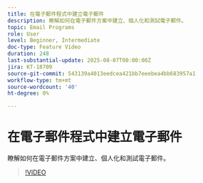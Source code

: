 ```yaml
---
title: 在電子郵件程式中建立電子郵件
description: 瞭解如何在電子郵件方案中建立、個人化和測試電子郵件。
topic: Email Programs
role: User
level: Beginner, Intermediate
doc-type: Feature Video
duration: 248
last-substantial-update: 2025-08-07T00:00:00Z
jira: KT-18709
source-git-commit: 543139a4013eedcea421bb7eeebea4bb683957a1
workflow-type: tm+mt
source-wordcount: '40'
ht-degree: 0%

---
```



# 在電子郵件程式中建立電子郵件

瞭解如何在電子郵件方案中建立、個人化和測試電子郵件。

>[!VIDEO](https://video.tv.adobe.com/v/3470630/?learn=on&enablevpops)
